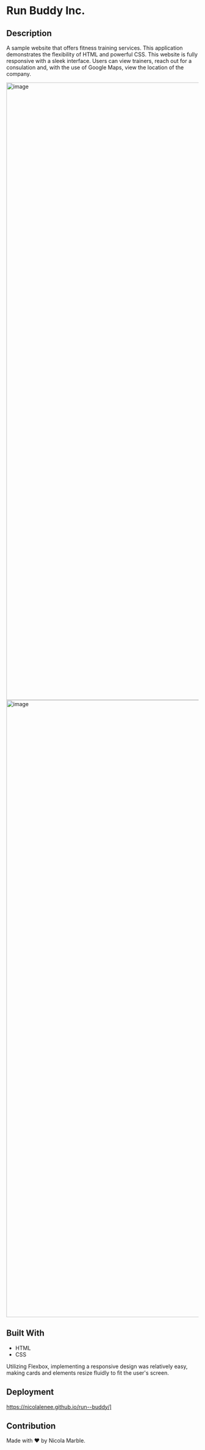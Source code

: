 # Run Buddy Inc.

## Description
A sample website that offers fitness training services. This application demonstrates the flexibility of HTML and powerful CSS. This website is fully responsive with a sleek interface. Users can view trainers, reach out for a consulation and, with the use of Google Maps, view the location of the company. 

<img width="1615" alt="image" src="https://user-images.githubusercontent.com/86696492/182621146-78095ee9-0c69-40d3-bf50-8f206635afe4.png">   

<img width="1614" alt="image" src="https://user-images.githubusercontent.com/86696492/197609753-df3b1894-4ea9-451d-a9ba-ff495e205aeb.png">


## Built With 
* HTML
* CSS

Utilizing Flexbox, implementing a responsive design was relatively easy, making cards and elements resize fluidly to fit the user's screen.

## Deployment 
https://nicolalenee.github.io/run--buddy/]


## Contribution
Made with ❤️ by Nicola Marble.
